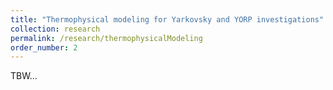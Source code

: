 ```yaml
---
title: "Thermophysical modeling for Yarkovsky and YORP investigations"
collection: research
permalink: /research/thermophysicalModeling
order_number: 2
---
```

TBW...
